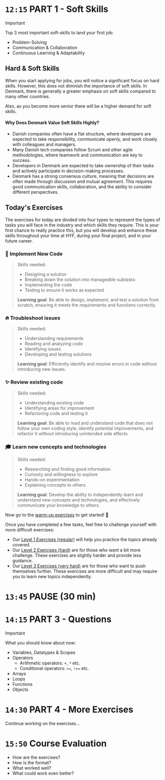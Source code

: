 

<!-- ------------------------------ PART 1 ----------------------------------- -->

# `12:15` PART 1 - Soft Skills

> [!IMPORTANT]
> Top 3 most important soft-skills to land your first job:
> * Problem-Solving
> * Communication & Collaboration
> * Continuous Learning & Adaptability


## Hard & Soft Skills
When you start applying for jobs, you will notice a significant focus on hard skills. However, this does not diminish the importance of soft skills. In Denmark, there is generally a greater emphasis on soft skills compared to many other countries. 

Also, as you become more senior there will be a higher demand for soft skills.   

#### Why Does Denmark Value Soft Skills Highly?
* Danish companies often have a flat structure, where developers are expected to take responsibility, communicate openly, and work closely with colleagues and managers.
* Many Danish tech companies follow Scrum and other agile methodologies, where teamwork and communication are key to success.
* Developers in Denmark are expected to take ownership of their tasks and actively participate in decision-making processes.
* Denmark has a strong consensus culture, meaning that decisions are often made through discussion and mutual agreement. This requires good communication skills, collaboration, and the ability to consider different perspectives.

## Today's Exercises
The exercises for today are divided into four types to represent the types of tasks you will face in the industry and which skills they require. This is your first chance to really practice this, but you will develop and enhance these skills throughout your time at HYF, during your final project, and in your future career.
### 🧱 Implement New Code
> Skills needed:
> * Designing a solution
> * Breaking down the solution into manageable subtasks
> * Implementing the code
> * Testing to ensure it works as expected
>
> **Learning goal**: Be able to design, implement, and test a solution from scratch, ensuring it meets the requirements and functions correctly.

### 🔥 Troubleshoot issues
> Skills needed:
> * Understanding requirements
> * Reading and analyzing code
> * Identifying issues
> * Developing and testing solutions
>
> **Learning goal**: Efficiently identify and resolve errors in code without introducing new issues. 

### ✨ Review existing code
> Skills needed:
> * Understanding existing code
> * Identifying areas for improvement
> * Refactoring code and testing it
>
> **Learning goal**: Be able to read and understand code that does not follow your own coding style, identify potential improvements, and refactor it without introducing unintended side effects.

### 🎓 Learn new concepts and technologies
> Skills needed:
> * Researching and finding good information
> * Curiosity and willingness to explore
> * Hands-on experimentation
> * Explaining concepts to others
>
> **Learning goal**: Develop the ability to independently learn and understand new concepts and technologies, and effectively communicate your knowledge to others.


<!-- ------------------------------ PART 2 ----------------------------------- -->

Now go to the [warm-up exercises](./exercises/level0.md) to get started! 💪

Once you have completed a few tasks, feel free to challenge yourself with more difficult exercises:
* Our [Level 1 Exercises (regular)](./exercises/level1.md) will help you practice the topics already covered.
* Our [Level 2 Exercises (hard)](./exercises/level2.md) are for those who want a bit more challenge. These exercises are slightly harder and provide less guidance.
* Our [Level 3 Exercises (very hard)](./exercises/level3.md) are for those who want to push themselves further. These exercises are more difficult and may require you to learn new topics independently.
 


<!-- ------------------------------ PAUSE ----------------------------------- -->

# `13:45` PAUSE (30 min)

<!-- ------------------------------ PART 3 ----------------------------------- -->



# `14:15` PART 3 - Questions

> [!IMPORTANT]
> What you should know about now:
> * Variables, Datatypes & Scopes
> * Operators
>   * Arithmetic operators:  `+`, `*` etc.
>   * Conditional operators: `>=`, `!==` etc.
> * Arrays
> * Loops
> * Functions
> * Objects


<!-- ------------------------------ PART 4 ----------------------------------- -->

# `14:30` PART 4 - More Exercises

Continue working on the exercises...


# `15:50` Course Evaluation
* How are the exercises?
* How is the format?
* What worked well?
* What could work even better?
